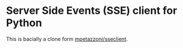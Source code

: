 # Server Side Events (SSE) client for Python
This is bacially a clone form [mpetazzoni/sseclient](https://github.com/mpetazzoni/sseclient).
